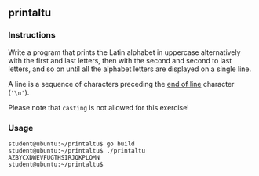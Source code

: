 ## printaltu

### Instructions

Write a program that prints the Latin alphabet in uppercase alternatively with the first and last letters, then with the second and second to last letters, and so on until all the alphabet letters are displayed on a single line.

A line is a sequence of characters preceding the [end of line](https://en.wikipedia.org/wiki/Newline) character (`'\n'`).

Please note that `casting` is not allowed for this exercise!

### Usage

```console
student@ubuntu:~/printaltu$ go build
student@ubuntu:~/printaltu$ ./printaltu
AZBYCXDWEVFUGTHSIRJQKPLOMN
student@ubuntu:~/printaltu$
```
